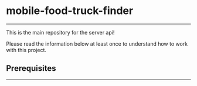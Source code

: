 # mobile-food-truck-finder
---
This is the main repository for the server api!

Please read the information below at least once to understand how to work with this project.

## Prerequisites
---
